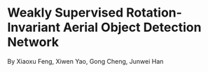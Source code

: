# Weakly Supervised Rotation-Invariant Aerial Object Detection Network
By Xiaoxu Feng, Xiwen Yao, Gong Cheng, Junwei Han
